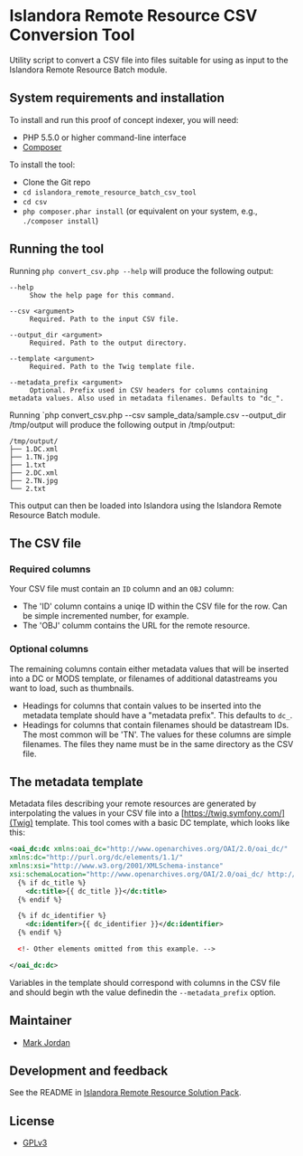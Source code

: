 # Islandora Remote Resource CSV Conversion Tool

Utility script to convert a CSV file into files suitable for using as input to the Islandora Remote Resource Batch module.

## System requirements and installation

To install and run this proof of concept indexer, you will need:

* PHP 5.5.0 or higher command-line interface
* [Composer](https://getcomposer.org)

To install the tool:

* Clone the Git repo
* `cd islandora_remote_resource_batch_csv_tool`
* `cd csv`
* `php composer.phar install` (or equivalent on your system, e.g., `./composer install`)

## Running the tool

Running `php convert_csv.php --help` will produce the following output:

```
--help
     Show the help page for this command.

--csv <argument>
     Required. Path to the input CSV file.

--output_dir <argument>
     Required. Path to the output directory.

--template <argument>
     Required. Path to the Twig template file.

--metadata_prefix <argument>
     Optional. Prefix used in CSV headers for columns containing metadata values. Also used in metadata filenames. Defaults to "dc_".
```

Running `php convert_csv.php --csv sample_data/sample.csv --output_dir /tmp/output will produce the following output in /tmp/output:

```
/tmp/output/
├── 1.DC.xml
├── 1.TN.jpg
├── 1.txt
├── 2.DC.xml
├── 2.TN.jpg
└── 2.txt
```

This output can then be loaded into Islandora using the Islandora Remote Resource Batch module.

## The CSV file

### Required columns

Your CSV file must contain an `ID` column and an `OBJ` column:

* The 'ID' column contains a uniqe ID within the CSV file for the row. Can be simple incremented number, for example.
* The 'OBJ' columm contains the URL for the remote resource.

### Optional columns

The remaining columns contain either metadata values that will be inserted into a DC or MODS template, or filenames of additional datastreams you want to load, such as thumbnails.

* Headings for columns that contain values to be inserted into the metadata template should have a "metadata prefix". This defaults to `dc_`.
* Headings for columns that contain filenames should be datastream IDs. The most common will be 'TN'. The values for these columns are simple filenames. The files they name must be in the same directory as the CSV file.

## The metadata template

Metadata files describing your remote resources are generated by interpolating the values in your CSV file into a [https://twig.symfony.com/](Twig) template. This tool comes with a basic DC template, which looks like this:

```xml
<oai_dc:dc xmlns:oai_dc="http://www.openarchives.org/OAI/2.0/oai_dc/"
xmlns:dc="http://purl.org/dc/elements/1.1/"
xmlns:xsi="http://www.w3.org/2001/XMLSchema-instance"
xsi:schemaLocation="http://www.openarchives.org/OAI/2.0/oai_dc/ http://www.openarchives.org/OAI/2.0/oai_dc.xsd">
  {% if dc_title %}
    <dc:title>{{ dc_title }}</dc:title>
  {% endif %}

  {% if dc_identifier %}
    <dc:identifer>{{ dc_identifier }}</dc:identifier>
  {% endif %}

  <!- Other elements omitted from this example. -->

</oai_dc:dc>
``` 

Variables in the template should correspond with columns in the CSV file and should begin wth the value definedin the `--metadata_prefix` option.

## Maintainer

* [Mark Jordan](https://github.com/mjordan)

## Development and feedback

See the README in [Islandora Remote Resource Solution Pack](https://github.com/mjordan/islandora_solution_pack_remote_resource).

## License

* [GPLv3](http://www.gnu.org/licenses/gpl-3.0.txt)
